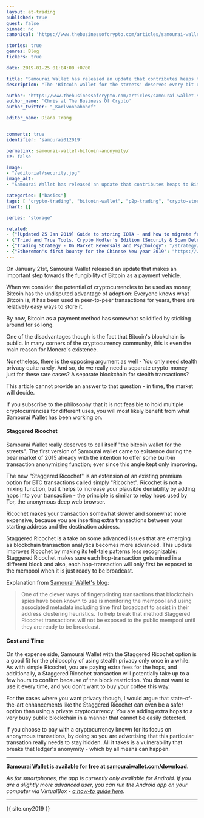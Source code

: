 ```yaml
---
layout: at-trading
published: true
guest: false
pinned: no
canonical: 'https://www.thebusinessofcrypto.com/articles/samourai-wallet-staggered-ricochet'

stories: true
genres: Blog
tickers: true

date: 2019-01-25 01:04:00 +0700

title: "Samourai Wallet has released an update that contributes heaps to Bitcoin's fungibility"
description: "The 'Bitcoin wallet for the streets' deserves every bit of that marketing slogan."

author: 'https://www.thebusinessofcrypto.com/articles/samourai-wallet-staggered-ricochet#about-the-author'
author_name: 'Chris at The Business Of Crypto'
author_twitter: "_Karlvonbahnhof"

editor_name: Diana Trang


comments: true
identifier: 'samourai012019'

permalink: samourai-wallet-bitcoin-anonymity/
cz: false

image:
- "/editorial/security.jpg"
image_alt:
- "Samourai Wallet has released an update that contributes heaps to Bitcoin's fungibility"

categories: ["basics"]
tags: [ "crypto-trading", "bitcoin-wallet", "p2p-trading", "crypto-storage", "samourai-wallet", "businessofcrypto"]
chart: []

series: "storage"

related:
- {"[Updated 25 Jan 2019] Guide to storing IOTA - and how to migrate from Light Wallet to Trinity": "/security/iota"}
- {"Tried and True Tools, Crypto Hodler's Edition (Security & Scam Detection)": "/security/tools"}
- {"Trading Strategy - On Market Reversals and Psychology": "/strategy/reversals/"}
- {"Etheremon's first bounty for the Chinese New year 2019": "https://www.thebusinessofcrypto.com/intelligence/etheremons-chinese-new-year-2019-1/"}
---
```


On January 21st, Samourai Wallet released an update that makes an important step towards the fungibility of Bitcoin as a payment vehicle.

When we consider the potential of cryptocurrencies to be used as money, Bitcoin has the undisputed advantage of adoption: Everyone knows what Bitcoin is, it has been used in peer-to-peer transactions for years, there are relatively easy ways to store it.

By now, Bitcoin as a payment method has somewhat solidified by sticking around for so long.

One of the disadvantages though is the fact that Bitcoin's blockchain is public. In many corners of the cryptocurrency community, this is even the main reason for Monero's existence.

Nonetheless, there is the opposing argument as well - You only need stealth privacy quite rarely. And so, do we really need a separate crypto-money just for these rare cases? A separate blockchain for stealth transactions?

This article cannot provide an answer to that question - in time, the market will decide.

If you subscribe to the philosophy that it is not feasible to hold multiple cryptocurrencies for different uses, you will most likely benefit from what Samourai Wallet has been working on.  

#### Staggered Ricochet

Samourai Wallet really deserves to call itself "the bitcoin wallet for the streets". The first version of Samourai wallet came to existence during the bear market of 2015 already with the intention to offer some built-in transaction anonymizing function; ever since this angle kept only improving.

The new "Staggered Ricochet" is an extension of an existing premium option for BTC transactions called simply "Ricochet". Ricochet is not a mixing function, but it helps to increase your plausible deniability by adding hops into your transaction - the principle is similar to relay hops used by Tor, the anonymous deep web browser.

Ricochet makes your transaction somewhat slower and somewhat more expensive, because you are inserting extra transactions between your starting address and the destination address.

Staggered Ricochet is a take on some advanced issues that are emerging as blockchain transaction analytics becomes more advanced. This update improves Ricochet by making its tell-tale patterns less recognizable: Staggered Ricochet makes sure each hop-transaction gets mined in a different block and also, each hop-transaction will only first be exposed to the mempool when it is just ready to be broadcast.

Explanation from [Samourai Wallet's blog](https://blog.samouraiwallet.com/post/182192289762/staggered-ricochet-utxo-tagging-paynym-ux):

> One of the clever ways of fingerprinting transactions that blockchain spies have been known to use is monitoring the mempool and using associated metadata including time first broadcast to assist in their address clustering heuristics. To help break that method Staggered Ricochet transactions will not be exposed to the public mempool until they are ready to be broadcast.

#### Cost and Time

On the expense side, Samourai Wallet with the Staggered Ricochet option is a good fit for  the philosophy of using stealth privacy only once in a while: As with simple Ricochet, you are paying extra fees for the hops, and additionally, a Staggered Ricochet transaction will potentially take up to a few hours to confirm because of the block restriction. You do not want to use it every time, and you don't want to buy your coffee this way.

For the cases where you want privacy though, I would argue that state-of-the-art enhancements like the Staggered Ricochet can even be a safer option than using a private cryptocurrency: You are adding extra hops to a very busy public blockchain in a manner that cannot be easily detected.

If you choose to pay with a cryptocurrency known for its focus on anonymous transations, by doing so you are advertising that this particular transation really needs to stay hidden. All it takes is a vulnerability that breaks that ledger's anonymity - which by all means can happen.

***

**Samourai Wallet is available for free at [samouraiwallet.com/download](https://samouraiwallet.com/download).**

*As for smartphones, the app is currently only available for Android. If you are a slightly more advanced user, you can run the Android app on your computer via VirtualBox - [a how-to guide here](https://www.altcointrading.net/security/virtualbox).*

***

{{ site.cny2019 }}
